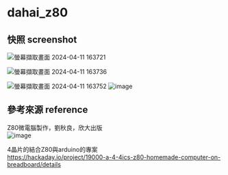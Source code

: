 # dahai_z80  
## 快照  screenshot  
![螢幕擷取畫面 2024-04-11 163721](https://github.com/pondahai/dahai_z80/assets/7918732/7225af42-2ac6-46fc-a4dc-4d1aa22fb285)

![螢幕擷取畫面 2024-04-11 163736](https://github.com/pondahai/dahai_z80/assets/7918732/126268b1-b3d6-45ac-be49-6ff2f62e6d3f)

![螢幕擷取畫面 2024-04-11 163752](https://github.com/pondahai/dahai_z80/assets/7918732/83b66765-ec71-4fa6-baa6-74ba623ca22e)
![image](https://github.com/pondahai/dahai_z80/assets/7918732/f8c9452b-f7b8-43e4-a65e-76d133ef45dc)

## 參考來源  reference  
Z80微電腦製作，劉秋良，欣大出版  
![image](https://github.com/pondahai/dahai_z80/assets/7918732/d5d71baf-1366-489f-ada8-d6ca9d90f3a5)

4晶片的結合Z80與arduino的專案  
https://hackaday.io/project/19000-a-4-4ics-z80-homemade-computer-on-breadboard/details

